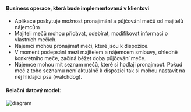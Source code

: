 #### Business operace, která bude implementovaná v klientovi

- Aplikace poskytuje možnost pronajímání a půjčování mečů od majitelů nájemcům
- Majiteli mečů mohou přidávat, odebírat, modifikovat informaci o vlastních mečích.
- Nájemci mohou pronajímat meči, které jsou k dispozice.
- V moment podepsání mezi majitelem a nájemcem smlouvy, ohledně konkrétního meče, začíná běžet doba půjčování meče.
- Nájemce mohou mít seznam mečů, které si hodlaji pronajmout. Pokud meč z toho seznamu není aktuálně k dispozici tak si mohou nastavit na něj hlídající psa (watchdog).


#### Relační datový model:

![diagram](https://user-images.githubusercontent.com/73800331/196509323-7e39e53b-2ade-472a-bc67-ea3dc993a68e.png)
